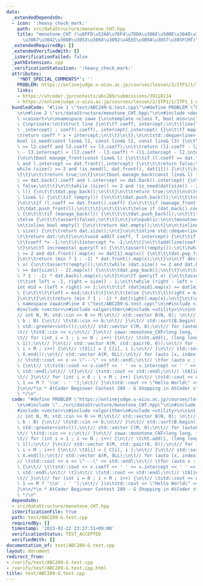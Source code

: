 ```yaml
---
data:
  _extendedDependsOn:
  - icon: ':heavy_check_mark:'
    path: src/dataStructure/monotone_CHT.hpp
    title: "monotone_CHT (\u8FFD\u52A0\u76F4\u7DDA\u306E\u50BE\u304D\u304C\u5358\u8ABF\
      \u3067\u3042\u308B\u3053\u3068\u3092\u4EEE\u5B9A\u3057\u305FCHT)"
  _extendedRequiredBy: []
  _extendedVerifiedWith: []
  _isVerificationFailed: false
  _pathExtension: cpp
  _verificationStatusIcon: ':heavy_check_mark:'
  attributes:
    '*NOT_SPECIAL_COMMENTS*': ''
    PROBLEM: https://onlinejudge.u-aizu.ac.jp/courses/lesson/2/ITP1/1/ITP1_1_A
    links:
    - https://atcoder.jp/contests/abc289/submissions/39110114
    - https://onlinejudge.u-aizu.ac.jp/courses/lesson/2/ITP1/1/ITP1_1_A
  bundledCode: "#line 1 \"test/ABC289-G.test.cpp\"\n#define PROBLEM \"https://onlinejudge.u-aizu.ac.jp/courses/lesson/2/ITP1/1/ITP1_1_A\"\
    \n\n#line 2 \"src/dataStructure/monotone_CHT.hpp\"\n\n#include <deque>\n#include\
    \ <cassert>\n\nnamespace zawa {\n\ntemplate <class T, bool min>\nclass monotone_CHT\
    \ {\nprivate:\n\tstruct line {\n\t\tT coeff, intercept;\n\t\tline(T _coeff, T\
    \ _intercept) : coeff(_coeff), intercept(_intercept) {}\n\t\tT map(T x) {\n\t\t\
    \treturn coeff * x + intercept;\n\t\t}\n\t};\n\n\tstd::deque<line> dat;\n\n\t\
    bool is_need(const line& l1, const line& l2, const line& l3) {\n\t\tassert(l1.coeff\
    \ >= l2.coeff and l2.coeff >= l3.coeff);\n\t\treturn (l1.coeff - l2.coeff) * (l2.intercept\
    \ - l3.intercept) < (l2.coeff - l3.coeff) * (l1.intercept - l2.intercept);\n\t\
    }\n\n\tbool manage_front(const line& l) {\n\t\tif (l.coeff == dat.front().coeff\
    \ and l.intercept >= dat.front().intercept) {\n\t\t\treturn false;\n\t\t}\n\t\t\
    while (size() >= 2 and !is_need(l, dat.front(), dat[1])) {\n\t\t\tdat.pop_front();\n\
    \t\t}\n\t\treturn true;\n\t}\n\n\tbool manage_back(const line& l) {\n\t\tif (l.coeff\
    \ == dat.back().coeff and l.intercept >= dat.back().intercept) {\n\t\t\treturn\
    \ false;\n\t\t}\n\t\twhile (size() >= 2 and !is_need(dat[size() - 2], dat.back(),\
    \ l)) {\n\t\t\tdat.pop_back();\n\t\t}\n\t\treturn true;\n\t}\n\n\tvoid add(const\
    \ line& l) {\n\t\tif (empty()) {\n\t\t\tdat.push_back(l);\n\t\t\treturn;\n\t\t\
    }\n\t\tif (l.coeff >= dat.front().coeff) {\n\t\t\tif (manage_front(l)) {\n\t\t\
    \t\tdat.push_front(l);\n\t\t\t}\n\t\t}\n\t\telse if (dat.back().coeff >= l.coeff)\
    \ {\n\t\t\tif (manage_back(l)) {\n\t\t\t\tdat.push_back(l);\n\t\t\t}\n\t\t}\n\t\
    \telse {\n\t\t\tassert(false);\n\t\t}\n\t}\n\npublic:\n\n\tmonotone_CHT() {}\n\
    \n\tinline bool empty() {\n\t\treturn dat.empty();\n\t}\n\n\tinline std::size_t\
    \ size() {\n\t\treturn dat.size();\n\t}\n\n\tinline std::deque<line> _dat() {\n\
    \t\treturn dat;\n\t}\n\n\tvoid add(T coeff, T intercept) {\n\t\tif (!min) {\n\t\
    \t\tcoeff *= -1;\n\t\t\tintercept *= -1;\n\t\t}\n\t\tadd(line(coeff, intercept));\n\
    \t}\n\n\tT incremental_query(T x) {\n\t\tassert(!empty());\n\t\twhile (dat.size()\
    \ >= 2 and dat.front().map(x) >= dat[1].map(x)) {\n\t\t\tdat.pop_front();\n\t\t\
    }\n\t\treturn (min ? 1 : -1) * dat.front().map(x);\n\t}\n\n\tT decremental_query(T\
    \ x) {\n\t\tassert(!empty());\n\t\twhile (dat.size() >= 2 and dat.back().map(x)\
    \ >= dat[size() - 2].map(x)) {\n\t\t\tdat.pop_back();\n\t\t}\n\t\treturn (min\
    \ ? 1 : -1) * dat.back().map(x);\n\t}\n\n\tT query(T x) {\n\t\tassert(!empty());\n\
    \t\tint left = -1, right = size() - 1;\n\t\twhile (right - left > 1) {\n\t\t\t\
    int mid = (left + right) >> 1;\n\t\t\tif (dat[mid].map(x) >= dat[mid + 1].map(x))\
    \ {\n\t\t\t\tleft = mid;\n\t\t\t}\n\t\t\telse {\n\t\t\t\tright = mid;\n\t\t\t\
    }\n\t\t}\n\t\treturn (min ? 1 : -1) * dat[right].map(x);\n\t}\n\t\n};\n\n} //\
    \ namespace zawa\n#line 4 \"test/ABC289-G.test.cpp\"\n\n#include <iostream>\n\
    #include <vector>\n#include <algorithm>\n#include <utility>\n\nint main() {\n\t\
    // int N, M; std::cin >> N >> M;\n\t// std::vector B(N, 0); \n\t// for (auto&\
    \ b : B) {\n\t// \tstd::cin >> b;\n\t// }\n\t// std::sort(B.begin(), B.end(),\
    \ std::greater<int>());\n\t// std::vector C(M, 0);\n\t// for (auto& c : C) {\n\
    \t// \tstd::cin >> c;\n\t// }\n\t// zawa::monotone_CHT<long long, false> cht;\n\
    \t// for (int i = 1 ; i <= N ; i++) {\n\t// \tcht.add(i, (long long)i * B[i -\
    \ 1]);\n\t// }\n\t// std::vector X(M, std::pair(0, 0));\n\t// for (int i = 0 ;\
    \ i < M ; i++) {\n\t// \tX[i] = { C[i], i };\n\t// }\n\t// std::sort(X.begin(),\
    \ X.end());\n\t// std::vector A(M, 0LL);\n\t// for (auto [x, index] : X) {\n\t\
    // \tstd::cout << x << \"---\" << std::endl;\n\t// \tfor (auto v : cht._dat())\
    \ {\n\t// \t\tstd::cout << v.coeff << ' ' << v.intercept << ' ' << v.map(x) <<\
    \ std::endl;\n\t// \t}\n\t// \tstd::cout << std::endl;\n\t// \tA[index] = cht.incremental_query(x);\n\
    \t// }\n\t// for (int i = 0 ; i < M ; i++) {\n\t// \tstd::cout << A[i] << (i +\
    \ 1 == M ? '\\n' : ' ');\n\t// }\n\tstd::cout << \"Hello World\" << std::endl;\n\
    }\n\n/*\n * AtCoder Beginner Contest 289 - G Shopping in AtCoder store\n * https://atcoder.jp/contests/abc289/submissions/39110114\n\
    \ */\n"
  code: "#define PROBLEM \"https://onlinejudge.u-aizu.ac.jp/courses/lesson/2/ITP1/1/ITP1_1_A\"\
    \n\n#include \"../src/dataStructure/monotone_CHT.hpp\"\n\n#include <iostream>\n\
    #include <vector>\n#include <algorithm>\n#include <utility>\n\nint main() {\n\t\
    // int N, M; std::cin >> N >> M;\n\t// std::vector B(N, 0); \n\t// for (auto&\
    \ b : B) {\n\t// \tstd::cin >> b;\n\t// }\n\t// std::sort(B.begin(), B.end(),\
    \ std::greater<int>());\n\t// std::vector C(M, 0);\n\t// for (auto& c : C) {\n\
    \t// \tstd::cin >> c;\n\t// }\n\t// zawa::monotone_CHT<long long, false> cht;\n\
    \t// for (int i = 1 ; i <= N ; i++) {\n\t// \tcht.add(i, (long long)i * B[i -\
    \ 1]);\n\t// }\n\t// std::vector X(M, std::pair(0, 0));\n\t// for (int i = 0 ;\
    \ i < M ; i++) {\n\t// \tX[i] = { C[i], i };\n\t// }\n\t// std::sort(X.begin(),\
    \ X.end());\n\t// std::vector A(M, 0LL);\n\t// for (auto [x, index] : X) {\n\t\
    // \tstd::cout << x << \"---\" << std::endl;\n\t// \tfor (auto v : cht._dat())\
    \ {\n\t// \t\tstd::cout << v.coeff << ' ' << v.intercept << ' ' << v.map(x) <<\
    \ std::endl;\n\t// \t}\n\t// \tstd::cout << std::endl;\n\t// \tA[index] = cht.incremental_query(x);\n\
    \t// }\n\t// for (int i = 0 ; i < M ; i++) {\n\t// \tstd::cout << A[i] << (i +\
    \ 1 == M ? '\\n' : ' ');\n\t// }\n\tstd::cout << \"Hello World\" << std::endl;\n\
    }\n\n/*\n * AtCoder Beginner Contest 289 - G Shopping in AtCoder store\n * https://atcoder.jp/contests/abc289/submissions/39110114\n\
    \ */\n"
  dependsOn:
  - src/dataStructure/monotone_CHT.hpp
  isVerificationFile: true
  path: test/ABC289-G.test.cpp
  requiredBy: []
  timestamp: '2023-02-22 23:27:31+09:00'
  verificationStatus: TEST_ACCEPTED
  verifiedWith: []
documentation_of: test/ABC289-G.test.cpp
layout: document
redirect_from:
- /verify/test/ABC289-G.test.cpp
- /verify/test/ABC289-G.test.cpp.html
title: test/ABC289-G.test.cpp
---
```

